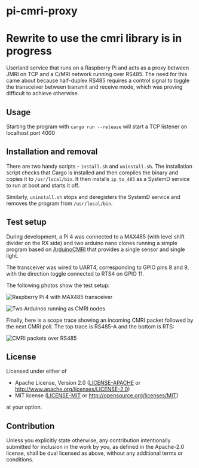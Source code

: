 # pi-cmri-proxy

<!-- ![Build](https://github.com/sciguy16/cmri/workflows/Build/badge.svg?branch=main) -->

# Rewrite to use the cmri library is in progress

Userland service that runs on a Raspberry Pi and acts as a proxy between JMRI on TCP and a C/MRI network running over RS485. The need for this came about because half-duplex RS485 requires a control signal to toggle the transceiver between transmit and receive mode, which was proving difficult to achieve otherwise.

## Usage
Starting the program with `cargo run --release` will start a TCP listener on localhost port 4000

## Installation and removal
There are two handy scripts - `install.sh` and `uninstall.sh`. The installation script checks that Cargo is installed and then compiles the binary and copies it to `/usr/local/bin`. It then installs `ip_to_485` as a SystemD service to run at boot and starts it off.

Similarly, `uninstall.sh` stops and deregisters the SystemD service and removes the program from `/usr/local/bin`.

## Test setup
During development, a Pi 4 was connected to a MAX485 (with level shift divider on the RX side) and two arduino nano clones running a simple program based on [ArduinoCMRI](https://github.com/madleech/ArduinoCMRI) that provides a single sensor and single light.

The transceiver was wired to UART4, corresponding to GPIO pins 8 and 9, with the direction toggle connected to RTS4 on GPIO 11.

The following photos show the test setup:

![Raspberry Pi 4 with MAX485 transceiver](images/pi.jpg)

![Two Arduinos running as CMRI nodes](images/arduino.jpg)

Finally, here is a scope trace showing an incoming CMRI packet followed by the next CMRI poll. The top trace is RS485-A and the bottom is RTS:

![CMRI packets over RS485](images/scope_trace.jpg)

## License

Licensed under either of

 * Apache License, Version 2.0
   ([LICENSE-APACHE](LICENSE-APACHE) or http://www.apache.org/licenses/LICENSE-2.0)
 * MIT license
   ([LICENSE-MIT](LICENSE-MIT) or http://opensource.org/licenses/MIT)

at your option.

## Contribution

Unless you explicitly state otherwise, any contribution intentionally submitted
for inclusion in the work by you, as defined in the Apache-2.0 license, shall be
dual licensed as above, without any additional terms or conditions.
